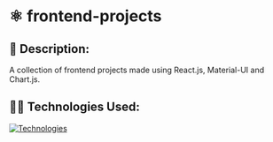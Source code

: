 # ⚛ frontend-projects

## 📃 Description:
A collection of frontend projects made using React.js, Material-UI and Chart.js.

## 👩‍💻 Technologies Used:
[![Technologies](https://skillicons.dev/icons?i=css,js,react,materialui,nodejs,mongodb&theme=dark)](https://skillicons.dev)

